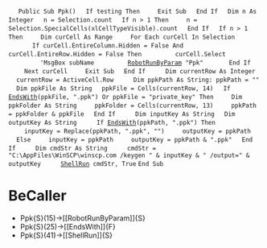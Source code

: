 &nbsp;&nbsp;&nbsp;&nbsp;
`Public Sub Ppk()`
&nbsp;&nbsp;&nbsp;&nbsp;`If testing Then`
&nbsp;&nbsp;&nbsp;&nbsp;&nbsp;&nbsp;&nbsp;&nbsp;`Exit Sub`
&nbsp;&nbsp;&nbsp;&nbsp;`End If`
&nbsp;&nbsp;&nbsp;&nbsp;`Dim n As Integer`
&nbsp;&nbsp;&nbsp;&nbsp;`n = Selection.count`
&nbsp;&nbsp;&nbsp;&nbsp;`If n > 1 Then`
&nbsp;&nbsp;&nbsp;&nbsp;&nbsp;&nbsp;&nbsp;&nbsp;`n = Selection.SpecialCells(xlCellTypeVisible).count`
&nbsp;&nbsp;&nbsp;&nbsp;`End If`
&nbsp;&nbsp;&nbsp;&nbsp;`If n > 1 Then`
&nbsp;&nbsp;&nbsp;&nbsp;&nbsp;&nbsp;&nbsp;&nbsp;`Dim curCell As Range`
&nbsp;&nbsp;&nbsp;&nbsp;&nbsp;&nbsp;&nbsp;&nbsp;`For Each curCell In Selection`
&nbsp;&nbsp;&nbsp;&nbsp;&nbsp;&nbsp;&nbsp;&nbsp;&nbsp;&nbsp;&nbsp;&nbsp;`If curCell.EntireColumn.Hidden = False And curCell.EntireRow.Hidden = False Then`
&nbsp;&nbsp;&nbsp;&nbsp;&nbsp;&nbsp;&nbsp;&nbsp;&nbsp;&nbsp;&nbsp;&nbsp;&nbsp;&nbsp;&nbsp;&nbsp;`curCell.Select`
&nbsp;&nbsp;&nbsp;&nbsp;&nbsp;&nbsp;&nbsp;&nbsp;&nbsp;&nbsp;&nbsp;&nbsp;&nbsp;&nbsp;&nbsp;&nbsp;`'MsgBox subName`
&nbsp;&nbsp;&nbsp;&nbsp;&nbsp;&nbsp;&nbsp;&nbsp;&nbsp;&nbsp;&nbsp;&nbsp;&nbsp;&nbsp;&nbsp;&nbsp;[`RobotRunByParam`](RobotRunByParam)` "Ppk"`
&nbsp;&nbsp;&nbsp;&nbsp;&nbsp;&nbsp;&nbsp;&nbsp;&nbsp;&nbsp;&nbsp;&nbsp;`End If`
&nbsp;&nbsp;&nbsp;&nbsp;&nbsp;&nbsp;&nbsp;&nbsp;`Next curCell`
&nbsp;&nbsp;&nbsp;&nbsp;&nbsp;&nbsp;&nbsp;&nbsp;`Exit Sub`
&nbsp;&nbsp;&nbsp;&nbsp;`End If`
&nbsp;&nbsp;&nbsp;&nbsp;
&nbsp;&nbsp;&nbsp;&nbsp;`Dim currentRow As Integer`
&nbsp;&nbsp;&nbsp;&nbsp;`currentRow = ActiveCell.Row`
&nbsp;&nbsp;&nbsp;&nbsp;
&nbsp;&nbsp;&nbsp;&nbsp;`Dim ppkPath As String: ppkPath = ""`
&nbsp;&nbsp;&nbsp;&nbsp;`Dim ppkFile As String`
&nbsp;&nbsp;&nbsp;&nbsp;`ppkFile = Cells(currentRow, 14)`
&nbsp;&nbsp;&nbsp;&nbsp;`If `[`EndsWith`](EndsWith)`(ppkFile, ".ppk") Or ppkFile = "private_key" Then`
&nbsp;&nbsp;&nbsp;&nbsp;&nbsp;&nbsp;&nbsp;&nbsp;`Dim ppkFolder As String`
&nbsp;&nbsp;&nbsp;&nbsp;&nbsp;&nbsp;&nbsp;&nbsp;`ppkFolder = Cells(currentRow, 13)`
&nbsp;&nbsp;&nbsp;&nbsp;&nbsp;&nbsp;&nbsp;&nbsp;`ppkPath = ppkFolder & ppkFile`
&nbsp;&nbsp;&nbsp;&nbsp;`End If`
&nbsp;&nbsp;&nbsp;&nbsp;
&nbsp;&nbsp;&nbsp;&nbsp;`Dim inputKey As String`
&nbsp;&nbsp;&nbsp;&nbsp;`Dim outputKey As String`
&nbsp;&nbsp;&nbsp;&nbsp;
&nbsp;&nbsp;&nbsp;&nbsp;`If `[`EndsWith`](EndsWith)`(ppkPath, ".ppk") Then`
&nbsp;&nbsp;&nbsp;&nbsp;&nbsp;&nbsp;&nbsp;&nbsp;`inputKey = Replace(ppkPath, ".ppk", "")`
&nbsp;&nbsp;&nbsp;&nbsp;&nbsp;&nbsp;&nbsp;&nbsp;`outputKey = ppkPath`
&nbsp;&nbsp;&nbsp;&nbsp;`Else`
&nbsp;&nbsp;&nbsp;&nbsp;&nbsp;&nbsp;&nbsp;&nbsp;`inputKey = ppkPath`
&nbsp;&nbsp;&nbsp;&nbsp;&nbsp;&nbsp;&nbsp;&nbsp;`outputKey = ppkPath & ".ppk"`
&nbsp;&nbsp;&nbsp;&nbsp;`End If`
&nbsp;&nbsp;&nbsp;&nbsp;
&nbsp;&nbsp;&nbsp;&nbsp;`Dim cmdStr As String`
&nbsp;&nbsp;&nbsp;&nbsp;
&nbsp;&nbsp;&nbsp;&nbsp;`cmdStr = "C:\AppFiles\WinSCP\winscp.com /keygen " & inputKey & " /output=" & outputKey`
&nbsp;&nbsp;&nbsp;&nbsp;
&nbsp;&nbsp;&nbsp;&nbsp;[`ShellRun`](ShellRun)` cmdStr, True`
`End Sub`


# BeCaller
- Ppk{S}(15)->[[RobotRunByParam]]{S}
- Ppk{S}(25)->[[EndsWith]]{F}
- Ppk{S}(41)->[[ShellRun]]{S}

